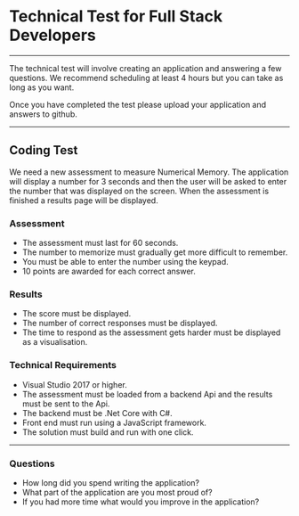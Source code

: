 # Technical Test for Full Stack Developers

***

The technical test will involve creating an application and answering a few questions. 
We recommend scheduling at least 4 hours but you can take as long as you want.

Once you have completed the test please upload your application and answers to github.

***

## Coding Test

We need a new assessment to measure Numerical Memory. The application will display a number for 3 seconds and 
then the user will be asked to enter the number that was displayed on the screen. When the assessment is finished
a results page will be displayed.

### Assessment

* The assessment must last for 60 seconds.
* The number to memorize must gradually get more difficult to remember.
* You must be able to enter the number using the keypad.
* 10 points are awarded for each correct answer.

### Results

* The score must be displayed.
* The number of correct responses must be displayed.
* The time to respond as the assessment gets harder must be displayed as a visualisation.

### Technical Requirements

* Visual Studio 2017 or higher.
* The assessment must be loaded from a backend Api and the results must be sent to the Api.
* The backend must be .Net Core with C#.
* Front end must run using a JavaScript framework.
* The solution must build and run with one click.

***

### Questions

* How long did you spend writing the application?
* What part of the application are you most proud of?
* If you had more time what would you improve in the application?